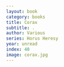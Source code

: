 ```yaml
---
layout: book
category: books
title: Corax
subtitle: .
author: Various
series: Horus Heresy
year: unread
index: 40
image: corax.jpg
---
```

